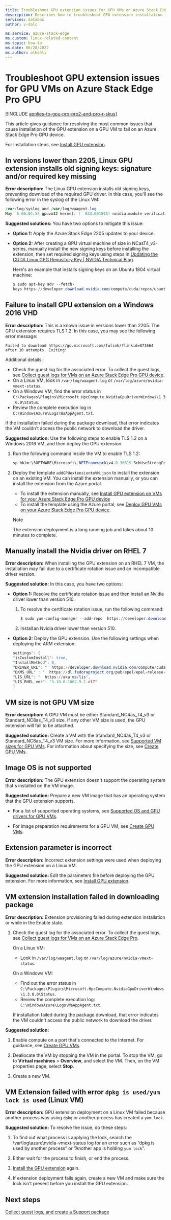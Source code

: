 ```yaml
---
title: Troubleshoot GPU extension issues for GPU VMs on Azure Stack Edge Pro GPU 
description: Describes how to troubleshoot GPU extension installation issues for GPU VMs on Azure Stack Edge Pro GPU.
services: databox
author: v-dalc

ms.service: azure-stack-edge
ms.custom: linux-related-content
ms.topic: how-to
ms.date: 06/28/2022
ms.author: alkohli
---
```

# Troubleshoot GPU extension issues for GPU VMs on Azure Stack Edge Pro GPU

[!INCLUDE [applies-to-gpu-pro-pro2-and-pro-r-skus](../../includes/azure-stack-edge-applies-to-gpu-pro-pro-2-pro-r-sku.md)]

This article gives guidance for resolving the most common issues that cause installation of the GPU extension on a GPU VM to fail on an Azure Stack Edge Pro GPU device.

For installation steps, see [Install GPU extension](./azure-stack-edge-gpu-deploy-virtual-machine-install-gpu-extension.md?tabs=linux).

## In versions lower than 2205, Linux GPU extension installs old signing keys: signature and/or required key missing

**Error description:** The Linux GPU extension installs old signing keys, preventing download of the required GPU driver. In this case, you'll see the following error in the syslog of the Linux VM:
 
   ```powershell
   /var/log/syslog and /var/log/waagent.log 
   May  5 06:04:53 gpuvm12 kernel: [  833.601805] nvidia:module verification failed: signature and/or required key missing- tainting kernel 
   ```
**Suggested solutions:** You have two options to mitigate this issue: 
 
- **Option 1:** Apply the Azure Stack Edge 2205 updates to your device.
- **Option 2:** After creating a GPU virtual machine of size in NCasT4_v3-series, manually install the new signing keys before installing the extension, then set required signing keys using steps in [Updating the CUDA Linux GPG Repository Key | NVIDIA Technical Blog](https://developer.nvidia.com/blog/updating-the-cuda-linux-gpg-repository-key/).

    Here's an example that installs signing keys on an Ubuntu 1804 virtual machine: 

    ```powershell
    $ sudo apt-key adv --fetch-
    keys https://developer.download.nvidia.com/compute/cuda/repos/ubuntu1804/x86_64/3bf863cc.pub 
    ```

## Failure to install GPU extension on a Windows 2016 VHD

**Error description:** This is a known issue in versions lower than 2205. The GPU extension requires TLS 1.2. In this case, you may see the following error message:

   ```azurecli
   Failed to download https://go.microsoft.com/fwlink/?linkid=871664 after 10 attempts. Exiting!
   ```

Additional details:

- Check the guest log for the associated error. To collect the guest logs, see [Collect guest logs for VMs on an Azure Stack Edge Pro GPU device](azure-stack-edge-gpu-collect-virtual-machine-guest-logs.md).
- On a Linux VM, look in `/var/log/waagent.log` or `/var/log/azure/nvidia-vmext-status`.
- On a Windows VM, find the error status in `C:\Packages\Plugins\Microsoft.HpcCompute.NvidiaGpuDriverWindows\1.3.0.0\Status`.
- Review the complete execution log in `C:\WindowsAzure\Logs\WaAppAgent.txt`.

If the installation failed during the package download, that error indicates the VM couldn't access the public network to download the driver.


**Suggested solution:** Use the following steps to enable TLS 1.2 on a Windows 2016 VM, and then deploy the GPU extension.

1. Run the following command inside the VM to enable TLS 1.2:

   ```powershell
   sp hklm:\SOFTWARE\Microsoft\.NETFramework\v4.0.30319 SchUseStrongCrypto 1
   ```

1. Deploy the template `addGPUextensiontoVM.json` to install the extension on an existing VM. You can install the extension manually, or you can install the extension from the Azure portal.

    - To install the extension manually, see [Install GPU extension on VMs for your Azure Stack Edge Pro GPU device](azure-stack-edge-gpu-deploy-virtual-machine-install-gpu-extension.md)
    - To install the template using the Azure portal, see [Deploy GPU VMs on your Azure Stack Edge Pro GPU device](azure-stack-edge-gpu-deploy-gpu-virtual-machine.md).

   > [!NOTE]
   > The extension deployment is a long running job and takes about 10 minutes to complete.

## Manually install the Nvidia driver on RHEL 7

**Error description:** When installing the GPU extension on an RHEL 7 VM, the installation may fail due to a certificate rotation issue and an incompatible driver version.

**Suggested solution:** In this case, you have two options:

- **Option 1:** Resolve the certificate rotation issue and then install an Nvidia driver lower than version 510.

   1. To resolve the certificate rotation issue, run the following command:

      ```powershell
      $ sudo yum-config-manager --add-repo  https://developer.download.nvidia.com/compute/cuda/repos/rhel7/$arch/cuda-rhel7.repo
      ```
 
   1. Install an Nvidia driver lower than version 510.

- **Option 2:** Deploy the GPU extension. Use the following settings when deploying the ARM extension: 
 
   ```powershell
   settings": { 
   "isCustomInstall": true, 
   "InstallMethod": 0, 
   "DRIVER_URL": "  https://developer.download.nvidia.com/compute/cuda/11.4.4/local_installers/cuda-repo-rhel7-11-4-local-11.4.4_470.82.01-1.x86_64.rpm", 
   "DKMS_URL" : "  https://dl.fedoraproject.org/pub/epel/epel-release-latest-7.noarch.rpm", 
   "LIS_URL": "  https://aka.ms/lis", 
   "LIS_RHEL_ver": "3.10.0-1062.9.1.el7" 
   } 
   ```

## VM size is not GPU VM size

**Error description:** A GPU VM must be either Standard_NC4as_T4_v3 or Standard_NC8as_T4_v3 size. If any other VM size is used, the GPU extension will fail to be attached.

**Suggested solution:** Create a VM with the Standard_NC4as_T4_v3 or Standard_NC8as_T4_v3 VM size. For more information, see [Supported VM sizes for GPU VMs](azure-stack-edge-gpu-virtual-machine-sizes.md#n-series-gpu-optimized). For information about specifying the size, see [Create GPU VMs](./azure-stack-edge-gpu-deploy-gpu-virtual-machine.md#create-gpu-vms).


## Image OS is not supported

**Error description:** The GPU extension doesn't support the operating system that's installed on the VM image. 

**Suggested solution:** Prepare a new VM image that has an operating system that the GPU extension supports. 

* For a list of supported operating systems, see [Supported OS and GPU drivers for GPU VMs](./azure-stack-edge-gpu-overview-gpu-virtual-machines.md#supported-os-and-gpu-drivers).

* For image preparation requirements for a GPU VM, see [Create GPU VMs](./azure-stack-edge-gpu-deploy-gpu-virtual-machine.md#create-gpu-vms).


## Extension parameter is incorrect

**Error description:** Incorrect extension settings were used when deploying the GPU extension on a Linux VM. 

**Suggested solution:** Edit the parameters file before deploying the GPU extension. For more information, see [Install GPU extension](./azure-stack-edge-gpu-deploy-virtual-machine-install-gpu-extension.md?tabs=linux).


## VM extension installation failed in downloading package

**Error description:** Extension provisioning failed during extension installation or while in the Enable state.

1. Check the guest log for the associated error. To collect the guest logs, see [Collect guest logs for VMs on an Azure Stack Edge Pro](azure-stack-edge-gpu-collect-virtual-machine-guest-logs.md).

   On a Linux VM:
   * Look in `/var/log/waagent.log` or `/var/log/azure/nvidia-vmext-status`.

   On a Windows VM:
   * Find out the error status in `C:\Packages\Plugins\Microsoft.HpcCompute.NvidiaGpuDriverWindows\1.3.0.0\Status`.
   * Review the complete execution log: `C:\WindowsAzure\Logs\WaAppAgent.txt`.

   If installation failed during the package download, that error indicates the VM couldn't access the public network to download the driver.

**Suggested solution:**

1.	Enable compute on a port that's connected to the Internet. For guidance, see [Create GPU VMs](azure-stack-edge-gpu-deploy-gpu-virtual-machine.md#create-gpu-vms).

1.	Deallocate the VM by stopping the VM in the portal. To stop the VM, go to **Virtual machines** > **Overview**, and select the VM. Then, on the VM properties page, select **Stop**.<!--Follow-up (formatting): Create an include file for stopping a VM. Use it here and in prerequisites for "Use the Azure portal to manage network interfaces on the VMs" (https://learn.microsoft.com/azure/databox-online/azure-stack-edge-gpu-manage-virtual-machine-network-interfaces-portal#prerequisites).-->
 
1.	Create a new VM.


## VM Extension failed with error `dpkg is used/yum lock is used` (Linux VM)

**Error description:** GPU extension deployment on a Linux VM failed because another process was using `dpkg` or another process has created a `yum lock`. 

**Suggested solution:** To resolve the issue, do these steps:

1.	To find out what process is applying the lock, search the \var\log\azure\nvidia-vmext-status log for an error such as “dpkg is used by another process” or ”Another app is holding `yum lock`”.

1. Either wait for the process to finish, or end the process.

1.	[Install the GPU extension](./azure-stack-edge-gpu-deploy-virtual-machine-install-gpu-extension.md?tabs=linux) again.

1.	If extension deployment fails again, create a new VM and make sure the lock isn't present before you install the GPU extension.


## Next steps

[Collect guest logs, and create a Support package](azure-stack-edge-gpu-collect-virtual-machine-guest-logs.md)
